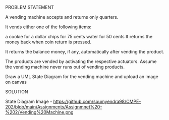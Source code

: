 PROBLEM STATEMENT 

A vending machine accepts and returns only quarters.

It vends either one of the following items:

a cookie for a dollar
chips for 75 cents
water for 50 cents
It returns the money back when coin return is pressed.

It returns the balance money, if any, automatically after vending the product.

The products are vended by activating the respective actuators. Assume the vending machine never runs out of vending products.

Draw a UML State Diagram for the vending machine and upload an image on canvas

SOLUTION

State Diagram Image - https://github.com/soumyendra98/CMPE-202/blob/main/Assignments/Assignmnet%20-%202/Vending%20Machine.png
